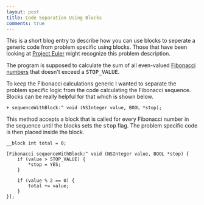 ```yaml
---
layout: post
title: Code Separation Using Blocks
comments: true
---
```

This is a short blog entry to describe how you can use blocks to seperate a generic code from problem specific using blocks. Those that have been looking at [Project Euler](http://projecteuler.net) might recognize this problem description.

The program is supposed to calculate the sum of all even-valued [Fibonacci numbers](http://en.wikipedia.org/wiki/Fibonacci_number) that doesn't exceed a <tt>STOP_VALUE</tt>.

To keep the Fibonacci calculations generic I wanted to separate the problem specific logic from the code calculating the Fibonacci sequence. Blocks can be really helpful for that which is shown below.

``` objc
+ sequenceWithBlock:^ void (NSInteger value, BOOL *stop);
```

This method accepts a block that is called for every Fibonacci number in the sequence until the blocks sets the <tt>stop</tt> flag. The problem specific code is then placed inside the block.

``` objc
__block int total = 0;

[Fibonacci sequenceWithBlock:^ void (NSInteger value, BOOL *stop) {
    if (value > STOP_VALUE) {
        *stop = YES;
    }
    
    if (value % 2 == 0) {
        total += value;
    }
}];
```

